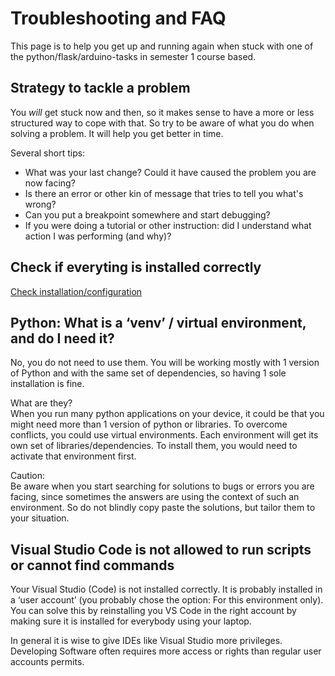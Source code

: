 # Troubleshooting and FAQ

This page is to help you get up and running again when stuck with one of the python/flask/arduino-tasks in semester 1 course based.

## Strategy to tackle a problem

You *will* get stuck now and then, so it makes sense to have a more or less structured way to cope with that. So try to be aware of what you do when solving a problem. It will help you get better in time. 

Several short tips:

- What was your last change? Could it have caused the problem you are now facing?
- Is there an error or other kin of message that tries to tell you what's wrong?
- Can you put a breakpoint somewhere and start debugging?
- If you were doing a tutorial or other instruction: did I understand what action I was performing (and why)?

## Check if everyting is installed correctly

[Check installation/configuration](install)

## Python: What is a ‘venv’ / virtual environment, and do I need it?

No, you do not need to use them. You will be working mostly with 1 version of Python and with the same set of dependencies, so having 1 sole installation is fine.

What are they?  
When you run many python applications on your device, it could be that you might need more than 1 version of python or libraries. To overcome conflicts, you could use virtual environments. Each environment will get its own set of libraries/dependencies. To install them, you would need to activate that environment first.  
  
Caution:  
Be aware when you start searching for solutions to bugs or errors you are facing, since sometimes the answers are using the context of such an environment. So do not blindly copy paste the solutions, but tailor them to your situation.

## Visual Studio Code is not allowed to run scripts or cannot find commands

Your Visual Studio (Code) is not installed correctly. It is probably installed in a ‘user account’ (you probably chose the option: For this environment only). You can solve this by reinstalling you VS Code in the right account by making sure it is installed for everybody using your laptop.  
  
In general it is wise to give IDEs like Visual Studio more privileges. Developing Software often requires more access or rights than regular user accounts permits.